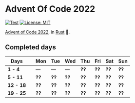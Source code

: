 # Advent Of Code 2022

[![Test](https://github.com/Srynetix/adventofcode2022/actions/workflows/ci.yml/badge.svg)](https://github.com/Srynetix/adventofcode2022/actions/workflows/ci.yml)
[![License: MIT](https://img.shields.io/badge/License-MIT-green.svg)](https://opensource.org/licenses/MIT)

[Advent of Code 2022](https://adventofcode.com/2022/), in [Rust](https://www.rust-lang.org/) :crab:.

## Completed days

|Days||Mon|Tue|Wed|Thu|Fri|Sat|Sun|
|-----|-|---|---|---|---|---|---|---|
|**1 - 4**||&mdash;|&mdash;|&mdash;|**??**|**??**|**??**|**??**|
|**5 - 11**||**??**|**??**|**??**|**??**|**??**|**??**|**??**|
|**12 - 18**||**??**|**??**|**??**|**??**|**??**|**??**|**??**|
|**19 - 25**||**??**|**??**|**??**|**??**|**??**|**??**|**??**|
